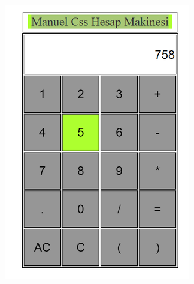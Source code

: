 <img src="https://github.com/OmerDksli/Calculator/blob/main/Ekran%20Al%C4%B1nt%C4%B1s%C4%B1.PNG" />
<img src"https://github.com/OmerDksli/Calculator/blob/main/Ekran%20Al%C4%B1nt%C4%B1s%C4%B1%C3%87al%C4%B1%C5%9Fma.PNG" />
